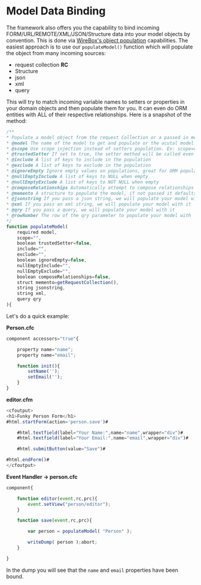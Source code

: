 # Model Data Binding

The framework also offers you the capability to bind incoming FORM/URL/REMOTE/XML/JSON/Structure data into your model objects by convention. This is done via [WireBox's object population](https://wirebox.ortusbooks.com/advanced-topics/wirebox-object-populator) capabilities. The easiest approach is to use our `populateModel()` function which will populate the object from many incoming sources:

* request collection **RC**
* Structure
* json
* xml
* query

This will try to match incoming variable names to setters or properties in your domain objects and then populate them for you. It can even do ORM entities with ALL of their respective relationships. Here is a snapshot of the method:

```javascript
/**
* Populate a model object from the request Collection or a passed in memento structure
* @model The name of the model to get and populate or the acutal model object. If you already have an instance of a model, then use the populateBean() method
* @scope Use scope injection instead of setters population. Ex: scope=variables.instance.
* @trustedSetter If set to true, the setter method will be called even if it does not exist in the object
* @include A list of keys to include in the population
* @exclude A list of keys to exclude in the population
* @ignoreEmpty Ignore empty values on populations, great for ORM population
* @nullEmptyInclude A list of keys to NULL when empty
* @nullEmptyExclude A list of keys to NOT NULL when empty
* @composeRelationships Automatically attempt to compose relationships from memento
* @memento A structure to populate the model, if not passed it defaults to the request collection
* @jsonstring If you pass a json string, we will populate your model with it
* @xml If you pass an xml string, we will populate your model with it
* @qry If you pass a query, we will populate your model with it
* @rowNumber The row of the qry parameter to populate your model with
*/
function populateModel(
	required model,
	scope="",
	boolean trustedSetter=false,
	include="",
	exclude="",
	boolean ignoreEmpty=false,
	nullEmptyInclude="",
	nullEmptyExclude="",
	boolean composeRelationships=false,
	struct memento=getRequestCollection(),
	string jsonstring,
	string xml,
	query qry
){
```

Let's do a quick example:

**Person.cfc**

```javascript
component accessors="true"{

    property name="name";
    property name="email";

    function init(){
        setName('');
        setEmail('');
    }
}
```

**editor.cfm** 

```javascript
<cfoutput>
<h1>Funky Person Form</h1>
#html.startForm(action='person.save')#

    #html.textfield(label="Your Name:",name="name",wrapper="div")#
    #html.textfield(label="Your Email:",name="email",wrapper="div")#

    #html.submitButton(value="Save")#

#html.endForm()#
</cfoutput>
```

**Event Handler -&gt; person.cfc**

```javascript
component{

    function editor(event,rc,prc){
        event.setView("person/editor");        
    }

    function save(event,rc,prc){

        var person = populateModel( "Person" );

        writeDump( person );abort;
    }

}
```

In the dump you will see that the `name` and `email` properties have been bound.

